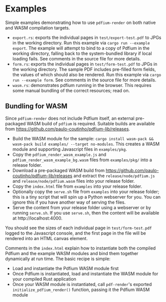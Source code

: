 # Examples

Simple examples demonstrating how to use `pdfium-render` on both native and WASM compilation targets.

* `export.rs`: exports the individual pages in `test/export-test.pdf` to JPGs in the working directory. Run this example via `cargo run --example export`. The example will attempt to bind to a copy of Pdfium in the working directory, falling back to the system-bundled library if local loading fails. See comments in the source file for more details.
* `form.rs`: exports the individual pages in `test/form-test.pdf` to JPGs in the working directory. The sample PDF includes pre-filled form fields, the values of which should also be rendered. Run this example via `cargo run --example form`. See comments in the source file for more details.
* `wasm.rs`: demonstrates pdfium running in the browser. This requires some manual bundling of the correct resources; read on.

## Bundling for WASM

Since `pdfium-render` does not include Pdfium itself, an external pre-packaged WASM build of `pdfium` is required. Suitable builds are available from https://github.com/paulo-coutinho/pdfium-lib/releases.

* Build the WASM module for the sample: `cargo install wasm-pack && wasm-pack build examples/ --target no-modules`. This creates a WASM module and supporting Javascript files in `examples/pkg`.  
* Copy the `pdfium_render_wasm_example.js` and `pdfium_render_wasm_example_bg.wasm` files from `examples/pkg/` into a release folder.
* Download a pre-packaged WASM build from https://github.com/paulo-coutinho/pdfium-lib/releases and extract the `release/node/pdfium.js` and `release/node/pdfium.wasm` files into your release folder.
* Copy the `index.html` file from `examples` into your release folder.
* Optionally copy the `serve.sh` file from `examples` into your release folder; this is a tiny script that will spin up a Python webserver for you. You can ignore this if you have another way of serving the files.
* Serve the content from your release folder using a webserver or by running `serve.sh`. If you use `serve.sh`, then the content will be available at http://localhost:4000.

You should see the sizes of each individual page in `test/form-test.pdf` logged to the Javascript console, and the first page in the file will be rendered into an HTML canvas element.

Comments in the `index.html` explain how to instantiate both the compiled Pdfium and the example
WASM modules and bind them together dynamically at run time. The basic recipe is simple:

* Load and instantiate the Pdfium WASM module first
* Once Pdfium is instantiated, load and instantiate the WASM module for your compiled Rust application
* Once your WASM module is instantiated, call `pdf-render`'s exported `initialize_pdfium_render()` function, passing it the Pdfium WASM module
